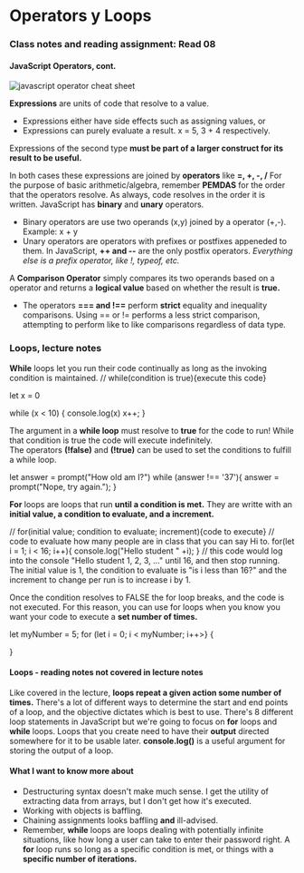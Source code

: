 # Operators y Loops

### Class notes and reading assignment: Read 08

#### JavaScript Operators, cont.
![javascript operator cheat sheet](https://www.miltonmarketing.com/wp-content/uploads/2018/04/mmjavascriptoperators4533535Javascript3-min.png)

**Expressions** are units of code that resolve to a value.   
- Expressions either have side effects such as assigning values, or
- Expressions can purely evaluate a result.
x = 5, 3 + 4 respectively.

Expressions of the second type **must be part of a larger construct for its result to be useful.**

In both cases these expressions are joined by **operators** like **=, +, -, /**
For the purpose of basic arithmetic/algebra, remember **PEMDAS** for the order that the operators resolve. As always, code resolves in the order it is written.
JavaScript has **binary** and **unary** operators. 
- Binary operators are use two operands (x,y) joined by a operator (+,-).  Example: x + y
- Unary operators are operators with prefixes or postfixes appeneded to them.  In JavaScript, **++ and --** are the only postfix operators.  *Everything else is a prefix operator, like !, typeof, etc.*

A **Comparison Operator** simply compares its two operands based on a operator and returns a **logical value** based on whether the result is **true.**
- The operators **=== and !==** perform **strict** equality and inequality comparisons.  Using == or != performs a less strict comparison, attempting to perform like to like comparisons regardless of data type.



### Loops, lecture notes

**While** loops let you run their code continually as long as the invoking condition is maintained.
// while(condition is true){execute this code}

let x = 0

while (x < 10) {
    console.log(x)
    x++;
}

The argument in a **while loop** must resolve to **true** for the code to run!  While that condition is true the code will execute indefinitely.  
The operators **(!false)** and **(!true)** can be used to set the conditions to fulfill a while loop.

let answer = prompt("How old am I?")
while (answer !== '37'){
    answer = prompt("Nope, try again.");
}

**For** loops are loops that run **until a condition is met.**  They are writte with an **initial value, a condition to evaluate, and a increment.**

// for(initial value; condition to evaluate; increment){code to execute}
// code to evaluate how many people are in class that you can say Hi to.
for(let i = 1; i < 16; i++){
    console.log("Hello student " +i);
}
// this code would log into the console "Hello student 1, 2, 3, ..." until 16, and then stop running.  The initial value is 1, the condition to evaluate is "is i less than 16?" and the increment to change per run is to increase i by 1. 

Once the condition resolves to FALSE the for loop breaks, and the code is not executed.  For this reason, you can use for loops when you know you want your code to execute a **set number of times.**

let myNumber = 5;
for (let i = 0; i < myNumber; i++>} {

}



#### Loops - reading notes not covered in lecture notes

Like covered in the lecture, **loops repeat a given action some number of times.**  There's a lot of different ways to determine the start and end points of a loop, and the objective dictates which is best to use.  There's 8 different loop statements in JavaScript but we're going to focus on **for** loops and **while** loops.
Loops that you create need to have their **output** directed somewhere for it to be usable later.  **console.log()** is a useful argument for storing the output of a loop.


#### What I want to know more about
- Destructuring syntax doesn't make much sense.  I get the utility of extracting data from arrays, but I don't get how it's executed.
- Working with objects is baffling.
- Chaining assignments looks baffling **and** ill-advised.
- Remember, **while** loops are loops dealing with potentially infinite situations, like how long a user can take to enter their password right.  A **for** loop runs so long as a specific condition is met, or things with a **specific number of iterations.**

